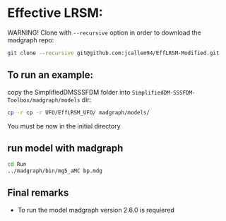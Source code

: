 <!-- To automatic generation of install.sh: All no code lines must start with #, <par>, * , or contain # -->
# Effective LRSM:
<par>WARNING! Clone with `--recursive` option in order to download the madgraph repo:</par>
```bash
git clone --recursive git@github.com:jcallem94/EffLRSM-Modified.git
```

<!--
Or try directly here:

[![Binder](https://mybinder.org/badge.svg)](https://mybinder.org/v2/gh/restrepo/BSM-Submodules/SM?filepath=index.ipynb)



<par> The [instal.sh](./install.sh) script is generated automatically with the following commands in this file</par> -->

##  To run an example:

<par>copy the SimplifiedDMSSSFDM folder into  `SimplifiedDM-SSSFDM-Toolbox/madgraph/models` dir:</par>
```bash
cp -r cp -r UFO/EffLRSM_UFO/ madgraph/models/
```

<par>You must be now in the initial directory</par>


<!--
## Install madgraph tools
<par>Requires CERN-Root installation and setup </par>

```bash
./madgraph/bin/mg5_aMC << EOF
n
install pythia8
install Delphes
exit
EOF
```
-->

## run model with madgraph

```bash
cd Run
../madgraph/bin/mg5_aMC bp.mdg
```

<!--
## Test

* Check root file:
```bash
if [ ! -f "FFjll_3/Events/run_01/tag_1_delphes_events.root" ];then echo ERROR: run failed;exit;fi
```
* Compare header of event file
```bash
gunzip FFjll_3/Events/run_01/events.lhe
grep -B10000 "</header>" FFjll_3/Events/run_01/events.lhe > /tmp/header.lhe
diff header.lhe /tmp/header.lhe
# an empty output is expected for this diff command
gzip FFjll_3/Events/run_01/events.lhe
```
-->

## Final remarks

* To run the model madgraph version 2.6.0  is requiered <!-- with pythia-pgs and Delphes installed. -->





